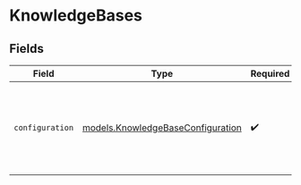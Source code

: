 # KnowledgeBases


## Fields

| Field                                                                                      | Type                                                                                       | Required                                                                                   | Description                                                                                |
| ------------------------------------------------------------------------------------------ | ------------------------------------------------------------------------------------------ | ------------------------------------------------------------------------------------------ | ------------------------------------------------------------------------------------------ |
| `configuration`                                                                            | [models.KnowledgeBaseConfiguration](../models/knowledgebaseconfiguration.md)               | :heavy_check_mark:                                                                         | Defines the configuration settings which can either be for a user message or a text entry. |